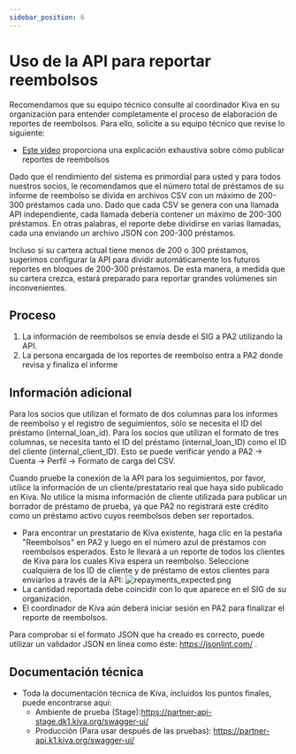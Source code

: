 ```yaml
---
sidebar_position: 6
---
```


# Uso de la API para reportar reembolsos
Recomendamos que su equipo técnico consulte al coordinador Kiva en su organización para entender completamente el proceso de elaboración de reportes de reembolsos. Para ello, solicite a su equipo técnico que revise lo siguiente:
* [Este vídeo](https://www.youtube.com/watch?v=KTgcTgjiX5A&t=1s) proporciona una explicación exhaustiva sobre cómo publicar reportes de reembolsos

Dado que el rendimiento del sistema es primordial para usted y para todos nuestros socios, le recomendamos que el número total de préstamos de su informe de reembolso se divida en archivos CSV con un máximo de 200-300 préstamos cada uno. Dado que cada CSV se genera con una llamada API independiente, cada llamada debería contener un máximo de 200-300 préstamos. En otras palabras, el reporte debe dividirse en varias llamadas, cada una enviando un archivo JSON con 200-300 préstamos.  

Incluso si su cartera actual tiene menos de 200 o 300 préstamos, sugerimos configurar la API para dividir automáticamente los futuros reportes en bloques de 200-300 préstamos. De esta manera, a medida que su cartera crezca, estará preparado para reportar grandes volúmenes sin inconvenientes.  

## Proceso
1. La información de reembolsos se envía desde el SIG a PA2 utilizando la API.
2. La persona encargada de los reportes de reembolso entra a PA2 donde revisa y finaliza el informe

## Información adicional
Para los socios que utilizan el formato de dos columnas para los informes de reembolso y el registro de seguimientos, sólo se necesita el ID del préstamo (internal_loan_id). Para los socios que utilizan el formato de tres columnas, se necesita tanto el ID del préstamo (internal_loan_ID) como el ID del cliente (internal_client_ID). Esto se puede verificar yendo a PA2 -> Cuenta -> Perfil -> Formato de carga del CSV.

Cuando pruebe la conexión de la API para los seguimientos, por favor, utilice la información de un cliente/prestatario real que haya sido publicado en Kiva. No utilice la misma información de cliente utilizada para publicar un borrador de préstamo de prueba, ya que PA2 no registrará este crédito como un préstamo activo cuyos reembolsos deben ser reportados.
  * Para encontrar un prestatario de Kiva existente, haga clic en la pestaña "Reembolsos" en PA2 y luego en el número azul de préstamos con reembolsos esperados. Esto le llevará a un reporte de todos los clientes de Kiva para los cuales Kiva espera un reembolso. Seleccione cualquiera de los ID de cliente y de préstamo de estos clientes para enviarlos a través de la API: ![repayments_expected.png](@site/static/img/repayments_expected.png)
  * La cantidad reportada debe coincidir con lo que aparece en el SIG de su organización.
  * El coordinador de Kiva aún deberá iniciar sesión en PA2 para finalizar el reporte de reembolsos.

Para comprobar si el formato JSON que ha creado es correcto, puede utilizar un validador JSON en línea como éste: https://jsonlint.com/ .

## Documentación técnica
* Toda la documentación técnica de Kiva, incluidos los puntos finales, puede encontrarse aquí:
  * Ambiente de prueba (Stage):https://partner-api-stage.dk1.kiva.org/swagger-ui/
  * Producción (Para usar después de las pruebas): https://partner-api.k1.kiva.org/swagger-ui/